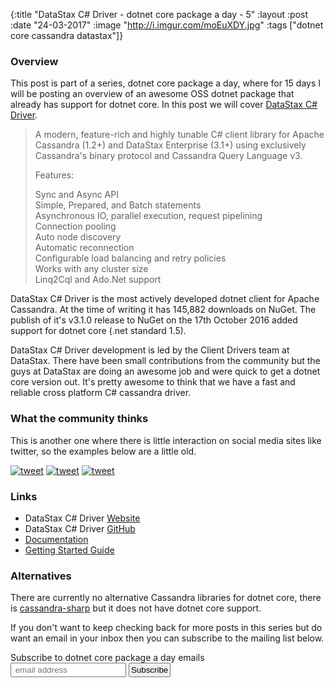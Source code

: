 {:title  "DataStax C# Driver - dotnet core package a day - 5"
 :layout :post
 :date   "24-03-2017"
 :image  "http://i.imgur.com/moEuXDY.jpg"
 :tags   ["dotnet core cassandra datastax"]}


### Overview

This post is part of a series, dotnet core package a day, where for 15 days I will be posting an overview of an awesome OSS dotnet package that already has support for dotnet core. In this post we will cover [DataStax C# Driver](https://github.com/datastax/csharp-driver).

> A modern, feature-rich and highly tunable C# client library for Apache Cassandra (1.2+) and DataStax Enterprise (3.1+) using exclusively Cassandra's binary protocol and Cassandra Query Language v3.
>
> Features:
>
> Sync and Async API<br />
> Simple, Prepared, and Batch statements<br />
> Asynchronous IO, parallel execution, request pipelining<br />
> Connection pooling<br />
> Auto node discovery<br />
> Automatic reconnection<br />
> Configurable load balancing and retry policies<br />
> Works with any cluster size<br />
> Linq2Cql and Ado.Net support<br />

DataStax C# Driver is the most actively developed dotnet client for Apache Cassandra. At the time of writing it has 145,882 downloads on NuGet. The publish of it's v3.1.0 release to NuGet on the 17th October 2016 added support for dotnet core (.net standard 1.5).

DataStax C# Driver development is led by the Client Drivers team at DataStax. There have been small contributions from the community but the guys at DataStax are doing an awesome job and were quick to get a dotnet core version out. It's pretty awesome to think that we have a fast and reliable cross platform C# cassandra driver.

### What the community thinks

This is another one where there is little interaction on social media sites like twitter, so the examples below are a little old. 

[![tweet](http://i.imgur.com/KNITFnr.png)](https://twitter.com/KyleSonaty/status/539953176473251843)
[![tweet](http://i.imgur.com/Fa5OlXk.png)](https://twitter.com/DataStaxEng/status/811620775941799936)
[![tweet](http://i.imgur.com/CkGtCi2.png)](https://twitter.com/kellabyte/status/301046046052724736)

### Links

* DataStax C# Driver [Website](http://docs.datastax.com/en/developer/csharp-driver/3.2/)
* DataStax C# Driver [GitHub](https://github.com/datastax/csharp-driver)
* [Documentation](http://docs.datastax.com/en/developer/csharp-driver/3.2/)
* [Getting Started Guide](https://academy.datastax.com/resources/getting-started-apache-cassandra-and-c-net)

### Alternatives

There are currently no alternative Cassandra libraries for dotnet core, there is [cassandra-sharp](https://github.com/pchalamet/cassandra-sharp) but it does not have dotnet core support.

If you don't want to keep checking back for more posts in this series but do want an email in your inbox then you can subscribe to the mailing list below.

<link href="//cdn-images.mailchimp.com/embedcode/slim-10_7.css" rel="stylesheet" type="text/css">
<div id="mc_embed_signup">
<form action="//xyz.us15.list-manage.com/subscribe/post?u=b6063259bae6e4712948e9cb9&amp;id=802d24879d" method="post" id="mc-embedded-subscribe-form" name="mc-embedded-subscribe-form" class="validate" target="_blank" novalidate>
<div id="mc_embed_signup_scroll">
<label for="mce-EMAIL">Subscribe to dotnet core package a day emails </label>
<br />
<input style="padding:2px;" type="email" value="" name="EMAIL" class="email" id="mce-EMAIL" placeholder=" email address" required>
<!-- real people should not fill this in and expect good things - do not remove this or risk form bot signups-->
<div style="position: absolute; left: -5000px;" aria-hidden="true"><input type="text" name="b_b6063259bae6e4712948e9cb9_802d24879d" tabindex="-1" value=""></div>
<input style="padding:2px;" type="submit" value="Subscribe" name="subscribe" id="mc-embedded-subscribe" class="button"></div>
</div>
</form>
</div>
